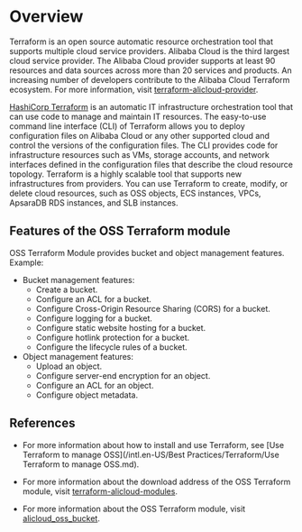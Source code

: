 # Overview

Terraform is an open source automatic resource orchestration tool that supports multiple cloud service providers. Alibaba Cloud is the third largest cloud service provider. The Alibaba Cloud provider supports at least 90 resources and data sources across more than 20 services and products. An increasing number of developers contribute to the Alibaba Cloud Terraform ecosystem. For more information, visit [terraform-alicloud-provider](https://www.terraform.io/docs/providers/alicloud/index.html).

[HashiCorp Terraform](https://www.terraform.io/) is an automatic IT infrastructure orchestration tool that can use code to manage and maintain IT resources. The easy-to-use command line interface \(CLI\) of Terraform allows you to deploy configuration files on Alibaba Cloud or any other supported cloud and control the versions of the configuration files. The CLI provides code for infrastructure resources such as VMs, storage accounts, and network interfaces defined in the configuration files that describe the cloud resource topology. Terraform is a highly scalable tool that supports new infrastructures from providers. You can use Terraform to create, modify, or delete cloud resources, such as OSS objects, ECS instances, VPCs, ApsaraDB RDS instances, and SLB instances.

## Features of the OSS Terraform module

OSS Terraform Module provides bucket and object management features. Example:

-   Bucket management features:
    -   Create a bucket.
    -   Configure an ACL for a bucket.
    -   Configure Cross-Origin Resource Sharing \(CORS\) for a bucket.
    -   Configure logging for a bucket.
    -   Configure static website hosting for a bucket.
    -   Configure hotlink protection for a bucket.
    -   Configure the lifecycle rules of a bucket.
-   Object management features:
    -   Upload an object.
    -   Configure server-end encryption for an object.
    -   Configure an ACL for an object.
    -   Configure object metadata.

## References

-   For more information about how to install and use Terraform, see [Use Terraform to manage OSS](/intl.en-US/Best Practices/Terraform/Use Terraform to manage OSS.md).
-   For more information about the download address of the OSS Terraform module, visit [terraform-alicloud-modules](https://github.com/terraform-alicloud-modules/terraform-alicloud-oss-object).

-   For more information about the OSS Terraform module, visit [alicloud\_oss\_bucket](https://www.terraform.io/docs/providers/alicloud/r/oss_bucket.html).


